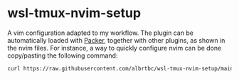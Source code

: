 # wsl-tmux-nvim-setup

A vim configuration adapted to my workflow. The plugin can be automatically loaded with [Packer](https://github.com/wbthomason/packer.nvim), together with other plugins, as shown in the nvim files. For instance, a way to quickly configure nvim can be done copy/pasting the following command:

```bash
curl https://raw.githubusercontent.com/albrtbc/wsl-tmux-nvim-setup/main/bin/install.sh -sSf | sh && reset
```
